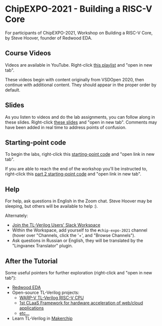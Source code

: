 # ChipEXPO-2021 - Building a RISC-V Core

For participants of ChipEXPO-2021, Workshop on Building a RISC-V Core, by Steve Hoover, founder of Redwood EDA.

## Course Videos

Videos are available in YouTube. Right-click [this playlist](https://www.youtube.com/playlist?list=PL5hpwuXY8Xeah39tNi81vQBMEUSbrsqAe) and "open in new tab".

These videos begin with content originally from VSDOpen 2020, then continue with additional content. They should appear in the proper order by default.

## Slides

As you listen to videos and do the lab assignments, you can follow along in these slides. Right-click [these slides](https://drive.google.com/file/d/1kn-ZAWbXrdvnhw5QvwXI51JaaJyQjb43/view?usp=sharing) and "open in new tab". Comments may have been added in real time to address points of confusion.

## Starting-point code

[comment]: <> (Use a link below to open the starting-point code for the CPU labs. Choose a link based on the month of your birth to help us distribute the load, and use "Open link in new tab" from the right-click pull-down menu.)

To begin the labs, right-click this [starting-point code](https://makerchip.com/sandbox?code_url=https:%2F%2Fraw.githubusercontent.com%2Fstevehoover%2FChipEXPO-2021%2Fmaster%2Fstarting_point.tlv) and "open link in new tab".

If you are able to reach the end of the workshop you'll be instructed to, right-click this [part 2 starting-point code](https://makerchip.com/sandbox?code_url=https:%2F%2Fraw.githubusercontent.com%2Fstevehoover%2FChipEXPO-2021%2Fmaster%2Fstarting_point_part2.tlv) and "open link in new tab".

## Help

For help, ask questions in English in the Zoom chat. Steve Hoover may be sleeping, but others will be available to help :).

Alternately:

  - [Join the TL-Verilog Users' Slack Workspace](https://join.slack.com/t/tl-verilog-users/shared_invite/zt-4fatipnr-dmDgkbzrCe0ZRLOOVm89gA)
  - Within the Workspace, add yourself to the `#chip-expo-2021` channel (hover over "Channels, click the '+', and "Browse Channels").
  - Ask questions in Russian or English, they will be translated by the "Lingvanex Translator" plugin.


## After the Tutorial

Some useful pointers for further exploration (right-click and "open in new tab"):

  - [Redwood EDA](https://redwoodeda.com)
  - Open-source TL-Verilog projects:
    - [WARP-V TL-Verilog RISC-V CPU](https://github.com/stevehoover/warp-v)
    - [1st CLaaS Framework for hardware acceleration of web/cloud applications](https://github.com/stevehoover/1st-CLaaS)
    - [etc...](https://github.com/stevehoover)
  - Learn TL-Verilog in [Makerchip](https://makerchip.com)
 
